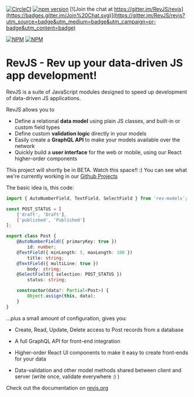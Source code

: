 
[![CircleCI](https://img.shields.io/circleci/project/github/RevJS/revjs.svg)](https://circleci.com/gh/RevJS/revjs)
[![npm version](https://badge.fury.io/js/rev-models.svg)](https://badge.fury.io/js/rev-models)
[![Join the chat at https://gitter.im/RevJS/revjs](https://badges.gitter.im/Join%20Chat.svg)](https://gitter.im/RevJS/revjs?utm_source=badge&utm_medium=badge&utm_campaign=pr-badge&utm_content=badge)

[![NPM](https://nodei.co/npm/rev-models.png)](https://www.npmjs.com/package/rev-models)
[![NPM](https://nodei.co/npm/rev-ui.png)](https://www.npmjs.com/package/rev-ui)

# RevJS - Rev up your data-driven JS app development!

RevJS is a suite of JavaScript modules designed to speed up development of
data-driven JS applications.

RevJS allows you to

 * Define a relational **data model** using plain JS classes, and built-in or custom field types
 * Define custom **validation logic** directly in your models
 * Easily create a **GraphQL API** to make your models available over the network
 * Quickly build a **user interface** for the web or mobile, using our React higher-order components

This project will shortly be in BETA. Watch this space!! :)
You can see what we're currently working in our
[Github Projects](https://github.com/RevJS/revjs/projects)

The basic idea is, this code:

```typescript
import { AutoNumberField, TextField, SelectField } from 'rev-models';

const POST_STATUS = [
    ['draft', 'Draft'],
    ['published', 'Published']
];

export class Post {
    @AutoNumberField({ primaryKey: true })
        id: number;
    @TextField({ minLength: 5, maxLength: 100 })
        title: string;
    @TextField({ multiLine: true })
        body: string;
    @SelectField({ selection: POST_STATUS })
        status: string;

    constructor(data?: Partial<Post>) {
        Object.assign(this, data);
    }
}

```

...plus a small amount of configuration, gives you:

 * Create, Read, Update, Delete access to Post records from a database

 * A full GraphQL API for front-end integration

 * Higher-order React UI components to make it easy to create front-ends for your data

 * Data-validation and other model methods shared between client and server (write once, validate everywhere :) )

Check out the documentation on [revjs.org](https://revjs.org/)